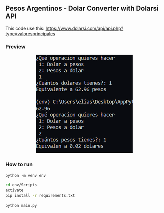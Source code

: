 ## Pesos Argentinos - Dolar Converter with Dolarsi API

This code use this:
https://www.dolarsi.com/api/api.php?type=valoresprincipales

### Preview

<div align="center">
  <img src="img/1.png">
</div>

### How to run

`python -m venv env`

```bash
cd env/Scripts
activate
pip install -r requirements.txt
```

`python main.py`